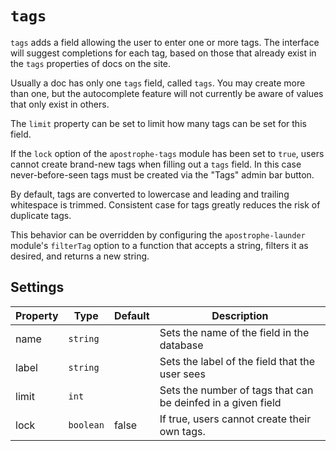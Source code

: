 # `tags`

`tags` adds a field allowing the user to enter one or more tags. The interface will suggest completions for each tag, based on those that already exist in the `tags` properties of docs on the site.

Usually a doc has only one `tags` field, called `tags`. You may create more than one, but the autocomplete feature will not currently be aware of values that only exist in others.

The `limit` property can be set to limit how many tags can be set for this field.

If the `lock` option of the `apostrophe-tags` module has been set to `true`, users cannot create brand-new tags when filling out a `tags` field. In this case never-before-seen tags must be created via the "Tags" admin bar button.

By default, tags are converted to lowercase and leading and trailing whitespace is trimmed. Consistent case for tags greatly reduces the risk of duplicate tags.

This behavior can be overridden by configuring the `apostrophe-launder` module's `filterTag` option to a function that accepts a string, filters it as desired, and returns a new string.

## Settings

|  Property | Type   | Default | Description | 
|---|---|---|---|
| name | `string` | | Sets the name of the field in the database |
| label | `string` | | Sets the label of the field that the user sees |
| limit | `int` | | Sets the number of tags that can be deinfed in a given field |  
| lock | `boolean` | false | If true, users cannot create their own tags. |
